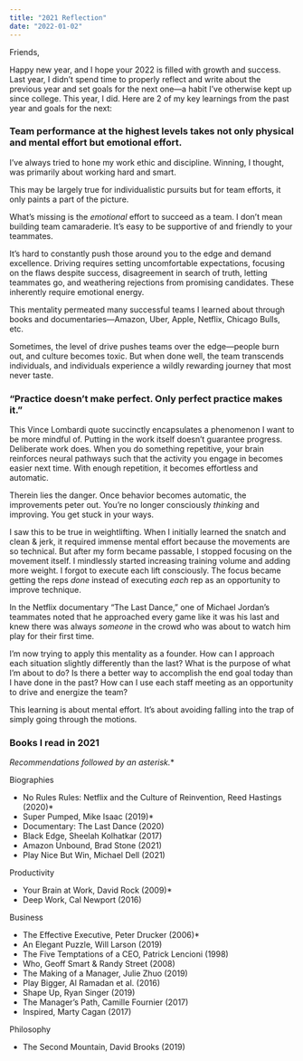 ```yaml
---
title: "2021 Reflection"
date: "2022-01-02"
---
```


Friends,

Happy new year, and I hope your 2022 is filled with growth and success. Last year, I didn’t spend time to properly reflect and write about the previous year and set goals for the next one—a habit I’ve otherwise kept up since college. This year, I did. Here are 2 of my key learnings from the past year and goals for the next:

### **Team performance at the highest levels takes not only physical and mental effort but emotional effort.**

I’ve always tried to hone my work ethic and discipline. Winning, I thought, was primarily about working hard and smart.

This may be largely true for individualistic pursuits but for team efforts, it only paints a part of the picture.

What’s missing is the *emotional* effort to succeed as a team. I don’t mean building team camaraderie. It’s easy to be supportive of and friendly to your teammates.

It’s hard to constantly push those around you to the edge and demand excellence. Driving requires setting uncomfortable expectations, focusing on the flaws despite success, disagreement in search of truth, letting teammates go, and weathering rejections from promising candidates. These inherently require emotional energy.

This mentality permeated many successful teams I learned about through books and documentaries—Amazon, Uber, Apple, Netflix, Chicago Bulls, etc.

Sometimes, the level of drive pushes teams over the edge—people burn out, and culture becomes toxic. But when done well, the team transcends individuals, and individuals experience a wildly rewarding journey that most never taste.

### “**Practice doesn’t make perfect. Only perfect practice makes it**.”

This Vince Lombardi quote succinctly encapsulates a phenomenon I want to be more mindful of. Putting in the work itself doesn’t guarantee progress. Deliberate work does. When you do something repetitive, your brain reinforces neural pathways such that the activity you engage in becomes easier next time. With enough repetition, it becomes effortless and automatic.

Therein lies the danger. Once behavior becomes automatic, the improvements peter out. You’re no longer consciously *thinking* and improving. You get stuck in your ways.

I saw this to be true in weightlifting. When I initially learned the snatch and clean & jerk, it required immense mental effort because the movements are so technical. But after my form became passable, I stopped focusing on the movement itself. I mindlessly started increasing training volume and adding more weight. I forgot to execute each lift consciously. The focus became getting the reps *done* instead of executing *each* rep as an opportunity to improve technique.

In the Netflix documentary “The Last Dance,” one of Michael Jordan’s teammates noted that he approached every game like it was his last and knew there was always *someone* in the crowd who was about to watch him play for their first time.

I’m now trying to apply this mentality as a founder. How can I approach each situation slightly differently than the last? What is the purpose of what I’m about to do? Is there a better way to accomplish the end goal today than I have done in the past? How can I use each staff meeting as an opportunity to drive and energize the team?

This learning is about mental effort. It’s about avoiding falling into the trap of simply going through the motions.

### Books I read in 2021

*Recommendations followed by an asterisk.*\*

Biographies

- No Rules Rules: Netflix and the Culture of Reinvention, Reed Hastings (2020)*
- Super Pumped, Mike Isaac (2019)*
- Documentary: The Last Dance (2020)
- Black Edge, Sheelah Kolhatkar (2017)
- Amazon Unbound, Brad Stone (2021)
- Play Nice But Win, Michael Dell (2021)

Productivity

- Your Brain at Work, David Rock (2009)*
- Deep Work, Cal Newport (2016)

Business

- The Effective Executive, Peter Drucker (2006)*
- An Elegant Puzzle, Will Larson (2019)
- The Five Temptations of a CEO, Patrick Lencioni (1998)
- Who, Geoff Smart & Randy Street (2008)
- The Making of a Manager, Julie Zhuo (2019)
- Play Bigger, Al Ramadan et al. (2016)
- Shape Up, Ryan Singer (2019)
- The Manager’s Path, Camille Fournier (2017)
- Inspired, Marty Cagan (2017)

Philosophy

- The Second Mountain, David Brooks (2019)